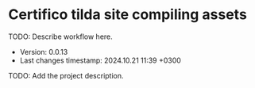 <!--
@since 2024.10.06, 22:56
@changed 2024.10.06, 22:56
-->

# Certifico tilda site compiling assets

TODO: Describe workflow here.

- Version: 0.0.13
- Last changes timestamp: 2024.10.21 11:39 +0300

TODO: Add the project description.
